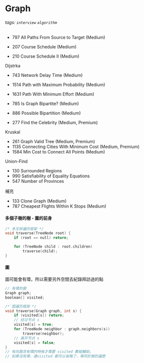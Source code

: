 # Graph

###### tags: `interview` `algorithm`



- 797 All Paths From Source to Target (Medium) 

- 207 Course Schedule (Medium)
- 210 Course Schedule II (Medium)

Dijstrka
- 743 Network Delay Time (Medium)
- 1514 Path with Maximum Probability (Medium)
- 1631 Path With Minimum Effort (Medium)

- 785 Is Graph Bipartite? (Medium)
- 886 Possible Bipartition (Medium)

- 277 Find the Celebrity (Medium, Premium)


Kruskal
- 261 Graph Valid Tree (Medium, Premium)
- 1135 Connecting Cities With Minimum Cost (Medium, Premium)
- 1584 Min Cost to Connect All Points (Medium)


Union-Find

- 130 Surrounded Regions
- 990 Satisfiability of Equality Equations
- 547 Number of Provinces

補充
- 133 Clone Graph (Medium)
- 787 Cheapest Flights Within K Stops (Medium) 




#### 多個子樹的樹 - 圖的前身
```c++
/* 多叉树遍历框架 */
void traverse(TreeNode root) {
    if (root == null) return;

    for (TreeNode child : root.children)
        traverse(child);
}
```
#### 圖

圖可能會有環，所以需要另外空間去紀錄拜訪過的點

```c++
// 有環的圖
Graph graph;
boolean[] visited;

/*`图遍历框架 */
void traverse(Graph graph, int s) {
    if (visited[s]) return;
    // 经过节点 s
    visited[s] = true;
    for (TreeNode neighbor : graph.neighbors(s))
        traverse(neighbor);
    // 离开节点 s
    visited[s] = false;   
}
// 有向圖含有環的時候才需要 visited 數組輔助。
// 如果沒有環，連visited 都可以省略了，等同於樹的遍歷

```


